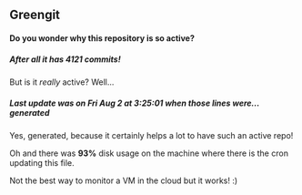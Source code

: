 ## Greengit

#### Do you wonder why this repository is so active?

##### After all it has 4121 commits!

But is it *really* active? Well...

##### Last update was on Fri Aug 2 at 3:25:01 when those lines were... generated

Yes, generated, because it certainly helps a lot to have such an active repo!

Oh and there was **93%** disk usage on the machine
where there is the cron updating this file.

Not the best way to monitor a VM in the cloud but it works! :)
